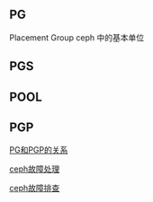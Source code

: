 ## PG
Placement Group
ceph 中的基本单位

## PGS


## POOL


## PGP


[PG和PGP的关系](https://www.gl.sh.cn/2021/01/17/ceph_zhong_de_pg_he_pgp_de_guan_xi.html)


[ceph故障处理](https://www.antute.com.cn/index.php?id=258)

[ceph故障排查](https://www.cnblogs.com/jiaxzeng/p/15917582.html)
